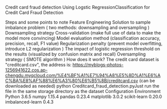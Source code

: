 Credit card fraud detection
Using Logstic RegressionClassification for Credit Card Fraud Detection

Steps and some points to note
Feature Engineering
Solution to sample imbalance problem ( two methods: downsampling and oversampling )
Downsampling strategy
Cross-validation (make full use of data to make the model more convincing)
Model evaluation method (classification accuracy, precision, recall, F1 value)
Regularization penalty (prevent model overfitting, introduce L2 regularization )
The impact of logistic regression threshold on the results (visualized by confusion matrix and recall)
Oversampling strategy ( SMOTE algorithm )
How does it work?
The credit card dataset is "creditcard.csv", the address is: https://myblogs-photos-1256941622.cos.ap-chengdu.myqcloud.com/%E4%BF%A1%E7%94%A8%E5%8D%A1%E6%AC%BA%E8%AF%88%E6%A3%80%E6%B5%8B/creditcard.csv (can be downloaded as needed)
 python Creditcard_fraud_detection.pyJust run the file in the same storage directory as the dataset
Configuration Environment
Python 3.6.5
numpy 1.15.4
pandas 0.23.4
matplotlib 3.0.2
scikit-learn 0.20.0
imbalanced-learn 0.4.3
